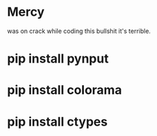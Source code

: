 # Mercy
was on crack while coding this bullshit it's terrible.

# pip install pynput
# pip install colorama 
# pip install ctypes

